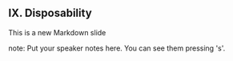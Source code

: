 ##  IX. Disposability

This is a new Markdown slide

note:
    Put your speaker notes here.
    You can see them pressing 's'.
